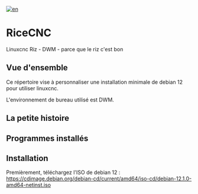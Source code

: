 [![en](https://img.shields.io/badge/lang-en-red.svg)](https://github.com/heavymetalthings/RiceCNC)

# RiceCNC
Linuxcnc Riz - DWM - parce que le riz c'est bon

## Vue d'ensemble
Ce répertoire vise à personnaliser une installation minimale de debian 12 pour utiliser linuxcnc.

L'environnement de bureau utilisé est DWM.

## La petite histoire



## Programmes installés

## Installation

Premièrement, téléchargez l'ISO de debian 12 : https://cdimage.debian.org/debian-cd/current/amd64/iso-cd/debian-12.1.0-amd64-netinst.iso

